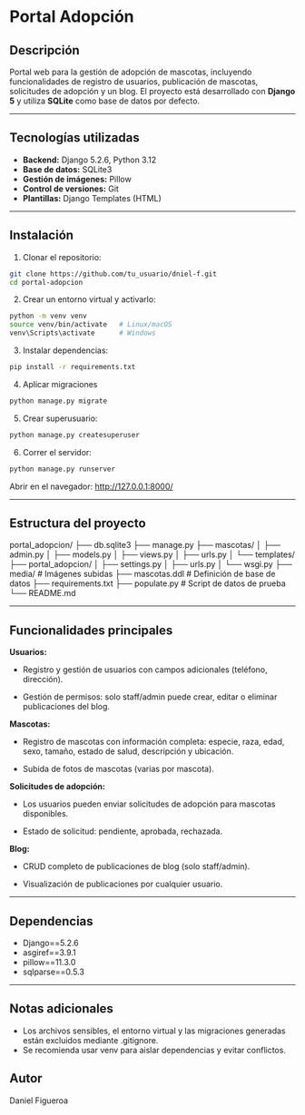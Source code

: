 # Portal Adopción

## Descripción
Portal web para la gestión de adopción de mascotas, incluyendo funcionalidades de registro de usuarios, publicación de mascotas, solicitudes de adopción y un blog. El proyecto está desarrollado con **Django 5** y utiliza **SQLite** como base de datos por defecto.

---

## Tecnologías utilizadas
- **Backend:** Django 5.2.6, Python 3.12  
- **Base de datos:** SQLite3  
- **Gestión de imágenes:** Pillow  
- **Control de versiones:** Git  
- **Plantillas:** Django Templates (HTML)

---

## Instalación

1. Clonar el repositorio:

```bash
git clone https://github.com/tu_usuario/dniel-f.git
cd portal-adopcion
```
2. Crear un entorno virtual y activarlo:

```bash
python -m venv venv
source venv/bin/activate   # Linux/macOS
venv\Scripts\activate      # Windows
```

3. Instalar dependencias:
```bash
pip install -r requirements.txt

```


4. Aplicar migraciones
```bash
python manage.py migrate
```
5. Crear superusuario:
```bash
python manage.py createsuperuser
```

6. Correr el servidor:
```bash
python manage.py runserver
```
Abrir en el navegador: http://127.0.0.1:8000/

---

## Estructura del proyecto
portal_adopcion/
├── db.sqlite3
├── manage.py
├── mascotas/
│   ├── admin.py
│   ├── models.py
│   ├── views.py
│   ├── urls.py
│   └── templates/
├── portal_adopcion/
│   ├── settings.py
│   ├── urls.py
│   └── wsgi.py
├── media/                 # Imágenes subidas
├── mascotas.ddl            # Definición de base de datos
├── requirements.txt
├── populate.py             # Script de datos de prueba
└── README.md

---

## Funcionalidades principales

**Usuarios:**

- Registro y gestión de usuarios con campos adicionales (teléfono, dirección).

- Gestión de permisos: solo staff/admin puede crear, editar o eliminar publicaciones del blog.

**Mascotas:**

- Registro de mascotas con información completa: especie, raza, edad, sexo, tamaño, estado de salud, descripción y ubicación.

- Subida de fotos de mascotas (varias por mascota).

**Solicitudes de adopción:**

- Los usuarios pueden enviar solicitudes de adopción para mascotas disponibles.

- Estado de solicitud: pendiente, aprobada, rechazada.

**Blog:**

- CRUD completo de publicaciones de blog (solo staff/admin).

- Visualización de publicaciones por cualquier usuario.

---

## Dependencias

- Django==5.2.6
- asgiref==3.9.1
- pillow==11.3.0
- sqlparse==0.5.3

---

## Notas adicionales

- Los archivos sensibles, el entorno virtual y las migraciones generadas están excluidos mediante .gitignore.
- Se recomienda usar venv para aislar dependencias y evitar conflictos.

## Autor
Daniel Figueroa